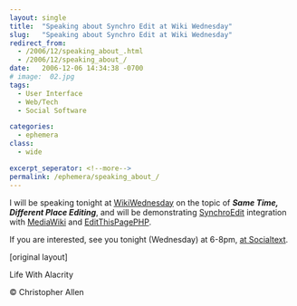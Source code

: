 ```yaml
---
layout: single
title:  "Speaking about Synchro Edit at Wiki Wednesday"
slug:   "Speaking about Synchro Edit at Wiki Wednesday"
redirect_from:
  - /2006/12/speaking_about_.html
  - /2006/12/speaking_about_/
date:   2006-12-06 14:34:38 -0700
# image:  02.jpg
tags: 
  - User Interface
  - Web/Tech
  - Social Software

categories:
  - ephemera
class:
  - wide

excerpt_seperator: <!--more-->
permalink: /ephemera/speaking_about_/
---
```


I will be speaking tonight at [WikiWednesday](http://www.socialtext.net/wikiwed/index.cgi?wiki_wednesdays) on the topic of _**Same Time, Different Place Editing**_, and will be demonstrating [SynchroEdit](http://www.synchroedit.com) integration with [MediaWiki](http://www.mediawiki.com) and [EditThisPagePHP](http://www.editthispage.net).

If you are interested, see you tonight (Wednesday) at 6-8pm, [at Socialtext](http://maps.google.com/maps?oi=map&q=655+High+Street,+Palo+Alto,+CA).

[original layout]

<!-- [User Interface](/tags/user-interface/) [Web/Tech](/tags/web/tech/) [synchroedit](/tags/synchroedit/) [sametime](/tags/sametime/) [social software](/tags/social-software/) [synchroedit](/tags/synchroedit/) [mediawiki](/tags/mediawiki/) [editthispagephp](/tags/editthispagephp/) -->

Life With Alacrity

© Christopher Allen